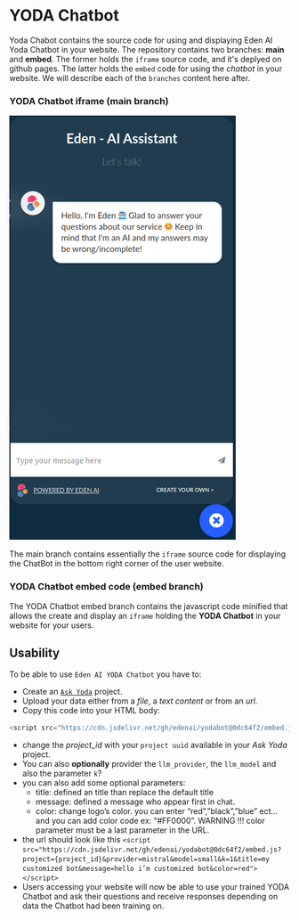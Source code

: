# YODA Chatbot

Yoda Chabot contains the source code for using and displaying Eden AI Yoda Chatbot in your website. The repository contains two branches: **main** and **embed**. The former holds the `iframe` source code, and it's deplyed on github pages. The latter holds the `embed` code for using the *chatbot* in your website. We will describe each of the `branches` content here after.

### YODA Chatbot iframe (main branch)

![YODA ChatBot](assets/img/yoda_chat_bot.png)

The main branch contains essentially the `iframe` source code for displaying the ChatBot in the bottom right corner of the user website.

### YODA Chatbot embed code (embed branch)

The YODA Chatbot embed branch contains the javascript code minified that allows the create and display an `iframe` holding the **YODA Chatbot** in your website for your users.

## Usability

To be able to use `Eden AI YODA Chatbot` you have to:
- Create an [`Ask Yoda`](https://docs.edenai.co/docs/ask-yoda) project.
- Upload your data either from a *file*, a *text content* or from an *url*.
- Copy this code into your HTML body:
```javascript
<script src="https://cdn.jsdelivr.net/gh/edenai/yodabot@0dc64f2/embed.js?project={project_id}&provider={your_llm_provider}&model={your_llm_model}&k={k}"></script>
```
- change the *project_id* with your `project uuid` available in your *Ask Yoda* project.
- You can also **optionally** provider the `llm_provider`, the `llm_model` and also the parameter `k`?
- you can also add some optional parameters:
  - title: defined an title than replace the default title
  - message: defined a message who appear first in chat.
  - color: change logo’s color. you can enter “red”,”black”,”blue” ect… and you can add color code ex: “#FF0000”. WARNING !!! color parameter must be a last parameter in the URL.
- the url should look like this `<script src="https://cdn.jsdelivr.net/gh/edenai/yodabot@0dc64f2/embed.js?project={project_id}&provider=mistral&model=small&k=1&title=my customized bot&message=hello i’m customized bot&color=red"></script>`
- Users accessing your website will now be able to use your trained YODA Chatbot and ask their questions and receive responses depending on data the Chatbot had been training on.
